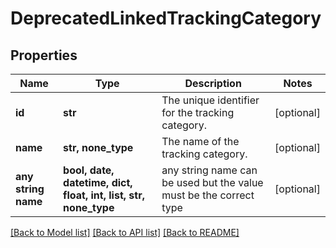 # DeprecatedLinkedTrackingCategory


## Properties
Name | Type | Description | Notes
------------ | ------------- | ------------- | -------------
**id** | **str** | The unique identifier for the tracking category. | [optional] 
**name** | **str, none_type** | The name of the tracking category. | [optional] 
**any string name** | **bool, date, datetime, dict, float, int, list, str, none_type** | any string name can be used but the value must be the correct type | [optional]

[[Back to Model list]](../../README.md#documentation-for-models) [[Back to API list]](../../README.md#documentation-for-api-endpoints) [[Back to README]](../../README.md)


